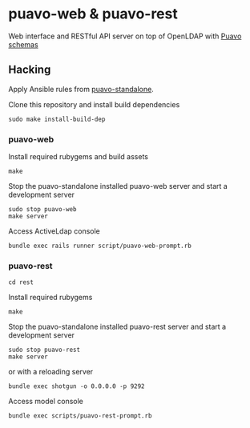 
# puavo-web & puavo-rest

Web interface and RESTful API server on top of OpenLDAP with [Puavo
schemas](https://github.com/puavo-org/puavo-ds)

## Hacking


Apply Ansible rules from [puavo-standalone](https://github.com/puavo-org/puavo-standalone).


Clone this repository and install build dependencies

    sudo make install-build-dep

### puavo-web

Install required rubygems and build assets

    make

Stop the puavo-standalone installed puavo-web server and start a development
server

    sudo stop puavo-web
    make server

Access ActiveLdap console

    bundle exec rails runner script/puavo-web-prompt.rb

### puavo-rest

    cd rest

Install required rubygems

    make

Stop the puavo-standalone installed puavo-rest server and start a development
server

    sudo stop puavo-rest
    make server

or with a reloading server

    bundle exec shotgun -o 0.0.0.0 -p 9292

Access model console

    bundle exec scripts/puavo-rest-prompt.rb

